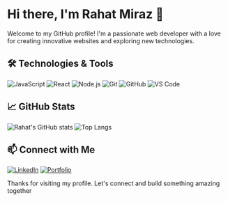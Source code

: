 # Hi there, I'm Rahat Miraz 👋

Welcome to my GitHub profile! I'm a passionate web developer with a love for creating innovative websites and exploring new technologies.

## 🛠️ Technologies & Tools

![JavaScript](https://img.shields.io/badge/-JavaScript-F7DF1E?style=flat&logo=javascript&logoColor=black)
![React](https://img.shields.io/badge/-React-61DAFB?style=flat&logo=react&logoColor=black)
![Node.js](https://img.shields.io/badge/-Node.js-339933?style=flat&logo=node.js&logoColor=white)
![Git](https://img.shields.io/badge/-Git-F05032?style=flat&logo=git&logoColor=white)
![GitHub](https://img.shields.io/badge/-GitHub-181717?style=flat&logo=github&logoColor=white)
![VS Code](https://img.shields.io/badge/-VS%20Code-007ACC?style=flat&logo=visual-studio-code&logoColor=white)

## 📈 GitHub Stats

![Rahat's GitHub stats](https://github-readme-stats.vercel.app/api?username=rahatmirazdev&show_icons=true&theme=radical)
![Top Langs](https://github-readme-stats.vercel.app/api/top-langs/?username=rahatmirazdev&layout=compact&theme=radical)

## 📫 Connect with Me

[![LinkedIn](https://img.shields.io/badge/-LinkedIn-0077B5?style=flat&logo=linkedin&logoColor=white)](https://www.linkedin.com/in/rahatahmedmiraz)
[![Portfolio](https://img.shields.io/badge/-Portfolio-000000?style=flat&logo=about.me&logoColor=white)](https://rahatmiraz.netlify.app)

Thanks for visiting my profile. Let's connect and build something amazing together
